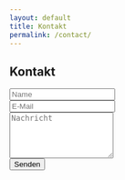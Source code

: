 ```yaml
---
layout: default
title: Kontakt
permalink: /contact/
---
```


<div class="contact-form" id="kontakt">
        <h2>Kontakt</h2>
        <form>
            <input type="text" placeholder="Name" required><br>
            <input type="email" placeholder="E-Mail" required><br>
            <textarea placeholder="Nachricht" rows="5" required></textarea><br>
            <button type="submit">Senden</button>
        </form>
</div>

<head>
    <link rel="stylesheet" href="styles.css">  <!-- Der Pfad zur CSS-Datei -->
</head>
